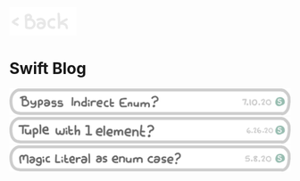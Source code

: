 <p align="left">
  <a href="https://jonp.io/blog">
    <img alt="Back" src="/Images/Back.jpg" width="120">
  </a>
</p>

# Swift Blog

<a href="https://jonp.io/swift/BypassIndirectEnum">
  <img alt="Bypass Indirect Enum" src="/Images/swift/BypassIndirectEnum.png" width="600">
</a>

<a href="https://jonp.io/swift/TupleWithOneElement">
  <img alt="Tuple With One Element" src="/Images/swift/TupleWithOneElement.png" width="600">
</a>

<a href="https://jonp.io/swift/MagicFile">
  <img alt="Magic Literal As Enum Case" src="/Images/swift/MagicLiteralAsEnumCase.png" width="600">
</a>
